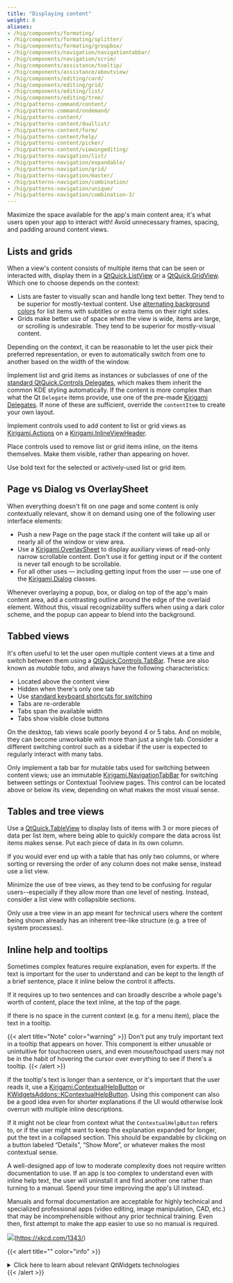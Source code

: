 ```yaml
---
title: "Displaying content"
weight: 6
aliases:
- /hig/components/formating/
- /hig/components/formating/splitter/
- /hig/components/formating/groupbox/
- /hig/components/navigation/navigationtabbar/
- /hig/components/navigation/scrim/
- /hig/components/assistance/tooltip/
- /hig/components/assistance/aboutview/
- /hig/components/editing/card/
- /hig/components/editing/grid/
- /hig/components/editing/list/
- /hig/components/editing/tree/
- /hig/patterns-command/content/
- /hig/patterns-command/ondemand/
- /hig/patterns-content/
- /hig/patterns-content/duallist/
- /hig/patterns-content/form/
- /hig/patterns-content/help/
- /hig/patterns-content/picker/
- /hig/patterns-content/viewingediting/
- /hig/patterns-navigation/list/
- /hig/patterns-navigation/expandable/
- /hig/patterns-navigation/grid/
- /hig/patterns-navigation/master/
- /hig/patterns-navigation/combination/
- /hig/patterns-navigation/unique/
- /hig/patterns-navigation/combination-3/
---
```


Maximize the space available for the app's main content area; it's what users open your app to interact with! Avoid unnecessary frames, spacing, and padding around content views.


## Lists and grids
When a view's content consists of multiple items that can be seen or interacted with, display them in a [QtQuick.ListView](https://doc.qt.io/qt-6/qml-qtquick-listview.html) or a [QtQuick.GridView](https://doc.qt.io/qt-6/qml-qtquick-gridview.html). Which one to choose depends on the context:

- Lists are faster to visually scan and handle long text better. They tend to be superior for mostly-textual content. Use [alternating background colors](https://api.kde.org/frameworks/kirigami/html/classKirigami_1_1Platform_1_1PlatformTheme.html#afd4bbd60d2d32ff0c788e95b998889f2) for list items with subtitles or extra items on their right sides.
- Grids make better use of space when the view is wide, items are large, or scrolling is undesirable. They tend to be superior for mostly-visual content.

Depending on the context, it can be reasonable to let the user pick their preferred representation, or even to automatically switch from one to another based on the width of the window.

Implement list and grid items as instances or subclasses of one of the [standard QtQuick.Controls Delegates](https://doc.qt.io/qt-6/qtquickcontrols-delegates.html), which makes them inherit the common KDE styling automatically. If the content is more complex than what the Qt `Delegate` items provide, use one of the pre-made [Kirigami Delegates](https://api.kde.org/frameworks/kirigami/html/search.html?query=delegate). If none of these are sufficient, override the `contentItem` to create your own layout.

Implement controls used to add content to list or grid views as [Kirigami.Actions](https://develop.kde.org/docs/getting-started/kirigami/components-actions/) on a [Kirigami.InlineViewHeader](https://api.kde.org/frameworks/kirigami/html/classInlineViewHeader.html).

Place controls used to remove list or grid items inline, on the items themselves. Make them visible, rather than appearing on hover.

<!--TODO: move this info into a more general page on style, once we have one -->
Use bold text for the selected or actively-used list or grid item.


## Page vs Dialog vs OverlaySheet
When everything doesn't fit on one page and some content is only contextually relevant, show it on demand using one of the following user interface elements:

- Push a new Page on the page stack if the content will take up all or nearly all of the window or view area.
- Use a [Kirigami.OverlaySheet](https://api.kde.org/frameworks/kirigami/html/classorg_1_1kde_1_1kirigami_1_1templates_1_1OverlaySheet.html) to display auxiliary views of read-only narrow scrollable content. Don't use it for getting input or if the content is never tall enough to be scrollable.
- For all other uses — including getting input from the user — use one of the [Kirigami.Dialog](https://api.kde.org/frameworks/kirigami/html/search.html?query=dialog) classes.

<!--TODO: move this info into a more general page on style, once we have one -->
Whenever overlaying a popup, box, or dialog on top of the app's main content area, add a contrasting outline around the edge of the overlaid element. Without this, visual recognizability suffers when using a dark color scheme, and the popup can appear to blend into the background.


## Tabbed views
It's often useful to let the user open multiple content views at a time and switch between them using a [QtQuick.Controls.TabBar](https://doc.qt.io/qt-6/qml-qtquick-controls-tabbar.html). These are also known as *mutable tabs*, and always have the following characteristics:

- Located above the content view
- Hidden when there's only one tab
- Use [standard keyboard shortcuts for switching](https://api.kde.org/frameworks/kconfig/html/namespaceKStandardShortcut.html#a9262eb609e9ad994d7b913eb715e004e)
- Tabs are re-orderable
- Tabs span the available width
- Tabs show visible close buttons

On the desktop, tab views scale poorly beyond 4 or 5 tabs. And on mobile, they can become unworkable with more than just a single tab. Consider a different switching control such as a sidebar if the user is expected to regularly interact with many tabs.

Only implement a tab bar for mutable tabs used for switching between content views; use an immutable [Kirigami.NavigationTabBar](https://api.kde.org/frameworks/kirigami/html/classNavigationTabBar.html) for switching between settings or Contextual Toolview pages. This control can be located above or below its view, depending on what makes the most visual sense.


## Tables and tree views
Use a [QtQuick.TableView](https://doc.qt.io/qt-6/qml-qtquick-tableview.html) to display lists of items with 3 or more pieces of data per list item, where being able to quickly compare the data across list items makes sense. Put each piece of data in its own column.

If you would ever end up with a table that has only two columns, or where sorting or reversing the order of any column does not make sense, instead use a list view.

Minimize the use of tree views, as they tend to be confusing for regular users--especially if they allow more than one level of nesting. Instead, consider a list view with collapsible sections.

Only use a tree view in an app meant for technical users where the content being shown already has an inherent tree-like structure (e.g. a tree of system processes).


## Inline help and tooltips
Sometimes complex features require explanation, even for experts. If the text is important for the user to understand and can be kept to the length of a brief sentence, place it inline below the control it affects.

<!-- TODO: Picture of the single/double click setting -->

If it requires up to two sentences and can broadly describe a whole page's worth of content, place the text inline, at the top of the page.

<!-- TODO: Picture of the Night Color explanation -->

If there is no space in the current context (e.g. for a menu item), place the text in a tooltip.

{{< alert title="Note" color="warning" >}}
Don't put any truly important text in a tooltip that appears on hover. This component is either unusable or unintuitive for touchscreen users, and even mouse/touchpad users may not be in the habit of hovering the cursor over everything to see if there's a tooltip.
{{< /alert >}}

If the tooltip's text is longer than a sentence, or it's important that the user reads it, use a [Kirigami.ContextualHelpButton](https://api.kde.org/frameworks/kirigami/html/classContextualHelpButton.html) or [KWidgetsAddons::KContextualHelpButton](https://api.kde.org/frameworks/kwidgetsaddons/html/classKContextualHelpButton.html). Using this component can also be a good idea even for shorter explanations if the UI would otherwise look overrun with multiple inline descriptions.

<!-- TODO: Picture of the KScreen KCM -->

If it might not be clear from context what the `ContextualHelpButton` refers to, or if the user might want to keep the explanation expanded for longer, put the text in a collapsed section. This should be expandable by clicking on a button labeled “Details”, “Show More”, or whatever makes the most contextual sense.

A well-designed app of low to moderate complexity does not require written documentation to use. If an app is too complex to understand even with inline help text, the user will uninstall it and find another one rather than turning to a manual. Spend your time improving the app's UI instead.

Manuals and formal documentation are acceptable for highly technical and specialized professional apps (video editing, image manipulation, CAD, etc.) that may be incomprehensible without any prior technical training. Even then, first attempt to make the app easier to use so no manual is required.

![](/hig/xkcd_manuals.png)(https://xkcd.com/1343/)

{{< alert title="" color="info" >}}
<details>
<summary>Click here to learn about relevant QtWidgets technologies</summary>
<br/>

Use `setToolTip()` for short explanations, and `setWhatsThis()` for more detailed help. Make the `whatsThis()` help text discoverable for users by using the [KXmlGui::KToolTipHelper](https://api.kde.org/frameworks/kxmlgui/html/classKToolTipHelper.html) class. `KToolTipHelper` is already used by default if the main window of your application inherits from [KXmlGui::KMainWindow](https://api.kde.org/frameworks/kxmlgui/html/classKMainWindow.html). `KToolTipHelper` also adds keyboard shortcuts of relevant actions to tooltips.

</details>
{{< /alert >}}
